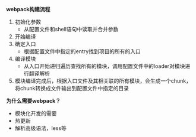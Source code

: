 **webpack构建流程**

1. 初始化参数
   - 从配置文件和shell语句中读取并合并参数
2. 开始编译
3. 确定入口
   - 根据配置文件中指定的entry找到项目的所有的入口
4. 编译模块
   - 从入口开始递归遍历查找所有的模块，调用配置文件中的loader对模块进行翻译解析
5. 模块编译完成后，根据入口文件及其相关联的所有模块，会生成一个chunk，将chunk转换成文件输出到配置文件中指定的目录



**为什么需要webpack？**

- 模块化开发的需要
- 热更新
- 解析高级语法，less等